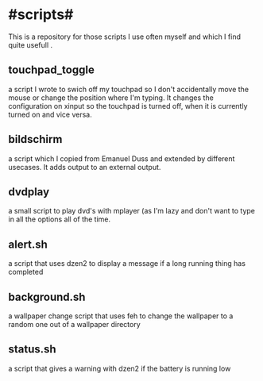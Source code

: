 #scripts#
=========
This is a repository for those scripts I use often myself and which I find quite
usefull . 

touchpad_toggle
---------------
a script I wrote to swich off my touchpad so I don't accidentally move the mouse
or change the position where I'm typing. 
It changes the configuration on xinput so the touchpad is turned off, when it is
currently turned on and vice versa.

bildschirm
----------
a script which I copied from Emanuel Duss and extended by different usecases.
It adds output to an external output.

dvdplay
-------
a small script to play dvd's with mplayer (as I'm lazy and don't want to type in
all the options all of the time.

alert.sh
--------
a script that uses dzen2 to display a message if a long running thing has
completed

background.sh
-------------
a wallpaper change script that uses feh to change the wallpaper to a random one
out of a wallpaper directory

status.sh
---------
a script that gives a warning with dzen2 if the battery is running low

